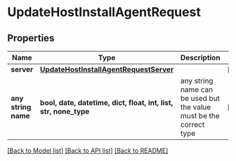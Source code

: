 # UpdateHostInstallAgentRequest


## Properties
Name | Type | Description | Notes
------------ | ------------- | ------------- | -------------
**server** | [**UpdateHostInstallAgentRequestServer**](UpdateHostInstallAgentRequestServer.md) |  | [optional] 
**any string name** | **bool, date, datetime, dict, float, int, list, str, none_type** | any string name can be used but the value must be the correct type | [optional]

[[Back to Model list]](../README.md#documentation-for-models) [[Back to API list]](../README.md#documentation-for-api-endpoints) [[Back to README]](../README.md)


